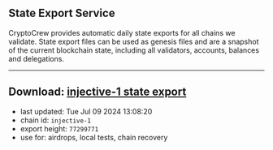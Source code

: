 ## State Export Service
CryptoCrew provides automatic daily state exports for all chains we validate. State export files can be used as genesis files and are a snapshot of the current blockchain state, including all validators, accounts, balances and delegations.

---
**Download: [injective-1 state export](https://dl-eu2.ccvalidators.com/SERVICE/injective/injective-1_export_77299771.json)**
---

- last updated: Tue Jul 09 2024 13:08:20
- chain id: `injective-1`
- export height: `77299771`
- use for: airdrops, local tests, chain recovery
